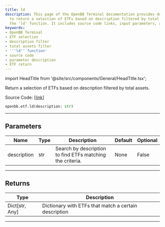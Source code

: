 ```yaml
---
title: ld
description: This page of the OpenBB Terminal documentation provides details on how
  to return a selection of ETFs based on description filtered by total assets using
  the 'ld' function. It includes source code links, input parameters, and their returns.
keywords:
- OpenBB Terminal
- ETF selection
- description filter
- total assets filter
- '''ld'' function'
- source code
- parameter description
- ETF return
---
```


import HeadTitle from '@site/src/components/General/HeadTitle.tsx';

<HeadTitle title="ld - Etf - Reference | OpenBB SDK Docs" />

Return a selection of ETFs based on description filtered by total assets.

Source Code: [[link](https://github.com/OpenBB-finance/OpenBBTerminal/tree/main/openbb_terminal/etf/financedatabase_model.py#L35)]

```python
openbb.etf.ld(description: str)
```

---

## Parameters

| Name | Type | Description | Default | Optional |
| ---- | ---- | ----------- | ------- | -------- |
| description | str | Search by description to find ETFs matching the criteria. | None | False |


---

## Returns

| Type | Description |
| ---- | ----------- |
| Dict[str, Any] | Dictionary with ETFs that match a certain description |
---
